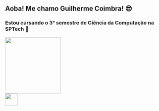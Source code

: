 ## Aoba! Me chamo Guilherme Coimbra! 😎

### Estou cursando o 3° semestre de Ciência da Computação na SPTech 💙

<img height="180em" src="https://github-readme-stats.vercel.app/api/top-langs/?username=Gui-Coimbra&layout=compact&langs_count=7&theme=transparent&hide=html"/>

<div> 
  <a href="https://www.beecrowd.com.br/judge/pt/profile/686779" target="_blank"><img src="https://camo.githubusercontent.com/38d44389f0e6e510bcd916cffb484df9026d4d374160c290f94d1d3db4efb3ca/68747470733a2f2f7777772e62656563726f77642e636f6d2e62722f686f6d652f77702d636f6e74656e742f75706c6f6164732f323032312f30382f62656563726f77645f5f726f786f486f72436c65616e2d736d616c6c2d504e472d312e706e67" height="40em" target="_blank"></a>
</div>
